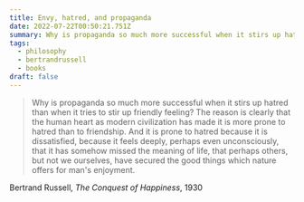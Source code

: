 ```yaml
---
title: Envy, hatred, and propaganda
date: 2022-07-22T00:50:21.751Z
summary: Why is propaganda so much more successful when it stirs up hatred?
tags:
  - philosophy
  - bertrandrussell
  - books
draft: false
---
```

> Why is propaganda so much more successful when it stirs up hatred than when it tries to stir up friendly feeling? The reason is clearly that the human heart as modern civilization has made it is more prone to hatred than to friendship. And it is prone to hatred because it is dissatisfied, because it feels deeply, perhaps even unconsciously, that it has somehow missed the meaning of life, that perhaps others, but not we ourselves, have secured the good things which nature offers for man's enjoyment.

Bertrand Russell, *The Conquest of Happiness*, 1930